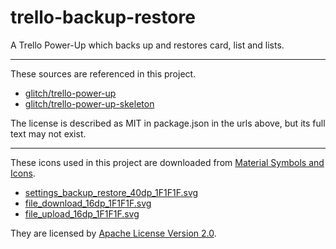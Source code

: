 # trello-backup-restore

A Trello Power-Up which backs up and restores card, list and lists.

---

These sources are referenced in this project.

- [glitch/trello-power-up](https://glitch.com/~trello-power-up)
- [glitch/trello-power-up-skeleton](https://glitch.com/~trello-power-up-skeleton)


The license is described as MIT in package.json in the urls above, but its full text may not exist.

---

These icons used in this project are downloaded from [Material Symbols and Icons](https://fonts.google.com/icons).

- [settings_backup_restore_40dp_1F1F1F.svg](https://cdn.glitch.global/0b64f33b-22b9-4fbd-8d4e-fdb824ae590b/settings_backup_restore_40dp_1F1F1F.svg?v=1741329489763)
- [file_download_16dp_1F1F1F.svg](https://cdn.glitch.global/0b64f33b-22b9-4fbd-8d4e-fdb824ae590b/file_download_16dp_1F1F1F.svg?v=1741327113830)
- [file_upload_16dp_1F1F1F.svg](https://cdn.glitch.global/0b64f33b-22b9-4fbd-8d4e-fdb824ae590b/file_upload_16dp_1F1F1F.svg?v=1741327106140)

They are licensed by [Apache License Version 2.0](http://www.apache.org/licenses/LICENSE-2.0.txt).
